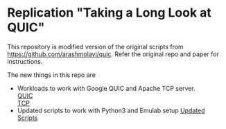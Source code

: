 # 	Replication "Taking a Long Look at QUIC"

This repository is modified version of the original scripts from https://github.com/arashmolavi/quic.
Refer the original repo and paper for instructions. 

The new things in this repo are 

* Workloads to work with Google QUIC and Apache TCP server.   
  [QUIC](quic/)  
  [TCP](tcp/)
* Updated scripts to work with Python3 and Emulab setup
  [Updated Scripts](test_src/)
